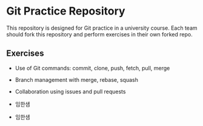 # Git Practice Repository

This repository is designed for Git practice in a university course.
Each team should fork this repository and perform exercises in their own forked repo.

## Exercises

- Use of Git commands: commit, clone, push, fetch, pull, merge
- Branch management with merge, rebase, squash
- Collaboration using issues and pull requests


- 임한샘
- 임한샘
